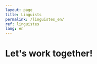 ```yaml
---
layout: page
title: Linguists
permalink: /linguistes_en/
ref: linguistes
lang: en
---
```


# Let's work together!
